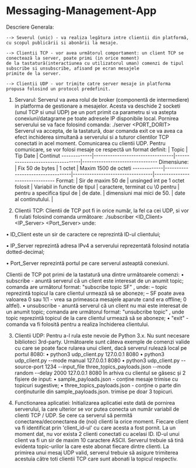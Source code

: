 # Messaging-Management-App

  Descriere Generala:
  
    --> Severul (unic) - va realiza legătura intre clientii din platformă, cu scopul publicării si abonării la mesaje.
    
    --> Clientii TCP - vor avea următorul comportament: un client TCP se conectează la server, poate primi (in orice moment)
    de la tastatură(interactiunea cu utilizatorul uman) comenzi de tipul subscribe si unsubscribe, afisand pe ecran mesajele
    primite de la server.
    
    --> Clientii UDP - vor trimite catre server mesaje in platforma propusa folosind un protocol predefinit.
    
    
 1. Servarul:
  Serverul va avea rolul de broker (componentă de intermediere) in platforma de gestionare a mesajelor. Acesta
va deschide 2 socketi (unul TCP si unul UDP) pe un port primit ca parametru si va astepta conexiuni/datagrame pe toate adresele
IP disponibile local. Pornirea serverului se va face folosind comanda:
    ./server <PORT_DORIT>
  Serverul va accepta, de la tastatură, doar comanda exit ce va avea ca efect inchiderea simultană a serverului si a tuturor
clientilor TCP conectati in acel moment.
  Comunicarea cu clientii UDP.
  Pentru comunicare, se vor folosi mesaje ce respectă un format definit:
             |        Topic                     |          Tip Date                |      Continut
-------------|----------------------------------|----------------------------------|--------------------------------
Dimensiune:  |  Fix 50 de bytes                 |           1 octet                |    Maxim 1500 de octeti
-------------|----------------------------------|----------------------------------|--------------------------------
Format:      |   Sir de maxim 50 de             | unsinged int pe 1 octet folosit  |   Variabil in functie de tipul
             | caractere, terminat cu \0 pentru |     pentru a specifica tipul de  |             de date.
             | dimensiuni mai mici de 50.       |      date al continutului.       |


 2. Clientii TCP:
 Clientii de TCP pot fi in orice număr, la fel ca cei UDP, si vor fi rulati folosind comanda următoare:
    ./subscriber <ID_Client> <IP_Server> <Port_Server>
  unde:
  
  • ID_Client este un sir de caractere ce reprezintă ID-ul clientului;
  
  • IP_Server reprezintă adresa IPv4 a serverului reprezentată folosind notatia dotted-decimal;
  
  • Port_Server reprezintă portul pe care serverul asteaptă conexiuni. 
  
  Clientii de TCP pot primi de la tastatură una dintre următoarele comenzi:
    • subscribe - anuntă serverul că un client este interesat de un anumit topic; comanda are următorul format: 
    "subscribe topic SF" , unde:
          – topic reprezintă topicul la care clientul urmează să se aboneze;
          – SF poate avea valoarea 0 sau 1(1 - vrea sa primeasca mesajele aparute cand era offline; 0 altfel).
    • unsubscribe - anuntă serverul că un client nu mai este interesat de un anumit topic; comanda are următorul format:
    "unsubcribe topic" , unde topic reprezintă topicul de la care clientul urmează să se aboneze;
    • "exit" - comanda va fi folosită pentru a realiza ı̂nchiderea clientului.
  
  3. Clientii UDP:
  Pentru a-l rula este nevoie de Python 3.x. Nu sunt necesare biblioteci 3rd-party.
  Următoarele sunt câteva exemple de comenzi valide cu care se poate face rularea unui client, dacă serverul rulează local
 pe portul 8080:
    • python3 udp_client.py 127.0.0.1 8080
    • python3 udp_client.py --mode manual 127.0.0.1 8080
    • python3 udp_client.py --source-port 1234 --input_file three_topics_payloads.json --mode random --delay 2000 127.0.0.1 8080
  În arhiva cu clientul se găsesc și 2 fișiere de input:
    • sample_payloads.json - conține mesaje trimise cu topicuri sugestive;
    • three_topics_payloads.json - conține o parte din conținuturile din sample_payloads.json. trimise pe doar 3 topicuri.
    
  4. Functionarea aplicatiei:
  Initializarea aplicatiei este dată de pornirea serverului, la care ulterior se vor putea conecta un număr variabil de clienti
 TCP / UDP. Se cere ca serverul să permită conectarea/deconectarea de (noi) clienti la orice moment.
  Fiecare client va fi identificat prin 'client_id-ul' cu care acesta a fost pornit. La un moment dat, nu vor exista 2 clienti
 conectati cu acelasi ID.
  ID-ul unui client va fi un sir de maxim 10 caractere ASCII.
  Serverul trebuie să tină evidenta topic-urilor la care este abonat fiecare dintre clienti. La primirea unui mesaj UDP valid,
 serverul trebuie să asigure trimiterea acestuia către toti clientii TCP care sunt abonati la topicul respectiv.
      
